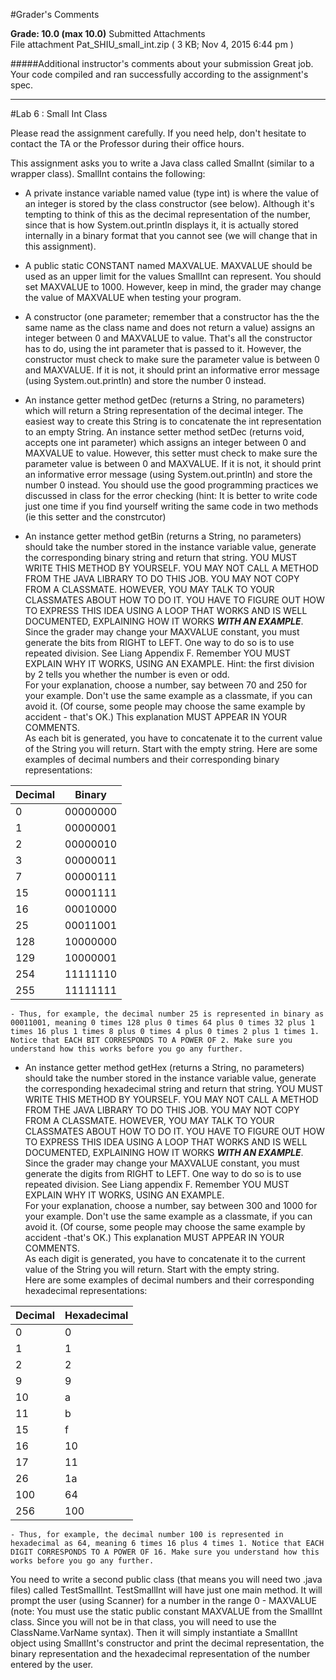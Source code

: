 #Grader's Comments

**Grade:  10.0    (max 10.0)**
Submitted Attachments  
File attachment  Pat_SHIU_small_int.zip ( 3 KB; Nov 4, 2015 6:44 pm ) 

#####Additional instructor's comments about your submission
Great job.  Your code compiled and ran successfully according to the assignment's spec.


----------------------------------------------------
#Lab 6 : Small Int Class 

Please read the assignment carefully. If you need help, don't hesitate to contact the TA or the Professor during their office hours.  

This assignment asks you to write a Java class called SmalInt (similar to a wrapper class). SmallInt contains the following:  

- A private instance variable named value (type int) is where the value of an integer is stored by the class constructor (see below). Although it's tempting to think of this as the decimal representation of the number, since that is how System.out.println displays it, it is actually stored internally in a binary format that you cannot see (we will change that in this assignment). 

- A public static CONSTANT named MAXVALUE. MAXVALUE should be used as an upper limit for the values SmallInt can represent. You should set MAXVALUE to 1000. However, keep in mind, the grader may change the value of MAXVALUE when testing your program. 

- A constructor (one parameter; remember that a constructor has the the same name as the class name and does not return a value) assigns an integer between 0 and MAXVALUE to value. That's all the constructor has to do, using the int parameter that is passed to it. However, the constructor must check to make sure the parameter value is between 0 and MAXVALUE. If it is not, it should print an informative error message (using System.out.println) and store the number 0 instead. 

- An instance getter method getDec (returns a String, no parameters) which will return a String representation of the decimal integer. The easiest way to create this String is to concatenate the int representation to an empty String.
An instance setter method setDec (returns void, accepts one int parameter) which assigns an integer between 0 and MAXVALUE to value. However, this setter must check to make sure the parameter value is between 0 and MAXVALUE. If it is not, it should print an informative error message (using System.out.println) and store the number 0 instead. You should use the good programming practices we discussed in class for the error checking (hint: It is better to write code just one time if you find yourself writing the same code in two methods (ie this setter and the constrcutor) 

- An instance getter method getBin (returns a String, no parameters) should take the number stored in the instance variable value, generate the corresponding binary string and return that string. YOU MUST WRITE THIS METHOD BY YOURSELF. YOU MAY NOT CALL A METHOD FROM THE JAVA LIBRARY TO DO THIS JOB. YOU MAY NOT COPY FROM A CLASSMATE. HOWEVER, YOU MAY TALK TO YOUR CLASSMATES ABOUT HOW TO DO IT. YOU HAVE TO FIGURE OUT HOW TO EXPRESS THIS IDEA USING A LOOP THAT WORKS AND IS WELL DOCUMENTED, EXPLAINING HOW IT WORKS ***WITH AN EXAMPLE***. Since the grader may change your MAXVALUE constant, you must generate the bits from RIGHT to LEFT. One way to do so is to use repeated division. See Liang Appendix F. Remember YOU MUST EXPLAIN WHY IT WORKS, USING AN EXAMPLE. Hint: the first division by 2 tells you whether the number is even or odd.  
For your explanation, choose a number, say between 70 and 250 for your example. Don't use the same example as a classmate, if you can avoid it. (Of course, some people may choose the same example by accident - that's OK.) This explanation MUST APPEAR IN YOUR COMMENTS.  
As each bit is generated, you have to concatenate it to the current value of the String you will return. Start with the empty string.
Here are some examples of decimal numbers and their corresponding binary representations: 
 
Decimal     | Binary
------------|-----------
0           |00000000
1           |00000001
2           |00000010
3           |00000011
7           |00000111
15          |00001111
16          |00010000
25          |00011001
128         |10000000
129         |10000001
254         |11111110
255         |11111111

    - Thus, for example, the decimal number 25 is represented in binary as 00011001, meaning 0 times 128 plus 0 times 64 plus 0 times 32 plus 1 times 16 plus 1 times 8 plus 0 times 4 plus 0 times 2 plus 1 times 1. Notice that EACH BIT CORRESPONDS TO A POWER OF 2. Make sure you understand how this works before you go any further.
 
- An instance getter method getHex (returns a String, no parameters) should take the number stored in the instance variable value, generate the corresponding hexadecimal string and return that string. YOU MUST WRITE THIS METHOD BY YOURSELF. YOU MAY NOT CALL A METHOD FROM THE JAVA LIBRARY TO DO THIS JOB. YOU MAY NOT COPY FROM A CLASSMATE. HOWEVER, YOU MAY TALK TO YOUR CLASSMATES ABOUT HOW TO DO IT. YOU HAVE TO FIGURE OUT HOW TO EXPRESS THIS IDEA USING A LOOP THAT WORKS AND IS WELL DOCUMENTED, EXPLAINING HOW IT WORKS ***WITH AN EXAMPLE***. Since the grader may change your MAXVALUE constant, you must generate the digits from RIGHT to LEFT. One way to do so is to use repeated division. See Liang appendix F. Remember YOU MUST EXPLAIN WHY IT WORKS, USING AN EXAMPLE.  
For your explanation, choose a number, say between 300 and 1000 for your example. Don't use the same example as a classmate, if you can avoid it. (Of course, some people may choose the same example by accident -that's OK.) This explanation MUST APPEAR IN YOUR COMMENTS.  
As each digit is generated, you have to concatenate it to the current value of the String you will return. Start with the empty string.  
Here are some examples of decimal numbers and their corresponding hexadecimal representations: 

Decimal     | Hexadecimal
------------|-------------
0           |0
1           |1
2           |2
9           |9
10          |a
11          |b
15          |f
16          |10
17          |11
26          |1a
100         |64
256         |100 


    - Thus, for example, the decimal number 100 is represented in hexadecimal as 64, meaning 6 times 16 plus 4 times 1. Notice that EACH DIGIT CORRESPONDS TO A POWER OF 16. Make sure you understand how this works before you go any further.  



You need to write a second public class (that means you will need two .java files) called TestSmallInt. TestSmallInt will have just one main method. It will prompt the user (using Scanner) for a number in the range 0 - MAXVALUE (note: You must use the static public constant MAXVALUE from the SmallInt class. Since you will not be in that class, you will need to use the ClassName.VarName syntax). Then it will simply instantiate a SmallInt object using SmallInt's constructor and print the decimal representation, the binary representation and the hexadecimal representation of the number entered by the user.

